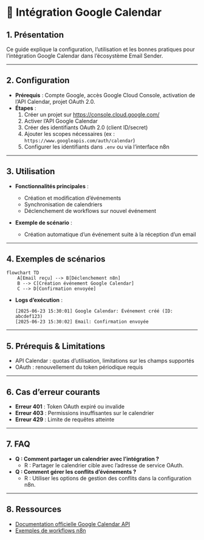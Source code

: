 # 📅 Intégration Google Calendar

## 1. Présentation

Ce guide explique la configuration, l’utilisation et les bonnes pratiques pour l’intégration Google Calendar dans l’écosystème Email Sender.

---

## 2. Configuration

- **Prérequis** : Compte Google, accès Google Cloud Console, activation de l’API Calendar, projet OAuth 2.0.
- **Étapes** :
  1. Créer un projet sur <https://console.cloud.google.com/>
  2. Activer l’API Google Calendar
  3. Créer des identifiants OAuth 2.0 (client ID/secret)
  4. Ajouter les scopes nécessaires (ex : `https://www.googleapis.com/auth/calendar`)
  5. Configurer les identifiants dans `.env` ou via l’interface n8n

---

## 3. Utilisation

- **Fonctionnalités principales** :
  - Création et modification d’événements
  - Synchronisation de calendriers
  - Déclenchement de workflows sur nouvel événement

- **Exemple de scénario** :
  - Création automatique d’un événement suite à la réception d’un email

---

## 4. Exemples de scénarios

```mermaid
flowchart TD
    A[Email reçu] --> B[Déclenchement n8n]
    B --> C[Création événement Google Calendar]
    C --> D[Confirmation envoyée]
```

- **Logs d’exécution** :

  ```
  [2025-06-23 15:30:01] Google Calendar: Événement créé (ID: abcdef123)
  [2025-06-23 15:30:02] Email: Confirmation envoyée
  ```

---

## 5. Prérequis & Limitations

- API Calendar : quotas d’utilisation, limitations sur les champs supportés
- OAuth : renouvellement du token périodique requis

---

## 6. Cas d’erreur courants

- **Erreur 401** : Token OAuth expiré ou invalide
- **Erreur 403** : Permissions insuffisantes sur le calendrier
- **Erreur 429** : Limite de requêtes atteinte

---

## 7. FAQ

- **Q : Comment partager un calendrier avec l’intégration ?**
  - R : Partager le calendrier cible avec l’adresse de service OAuth.
- **Q : Comment gérer les conflits d’événements ?**
  - R : Utiliser les options de gestion des conflits dans la configuration n8n.

---

## 8. Ressources

- [Documentation officielle Google Calendar API](https://developers.google.com/calendar/api)
- [Exemples de workflows n8n](../workflows/PROSPECTION.md)
